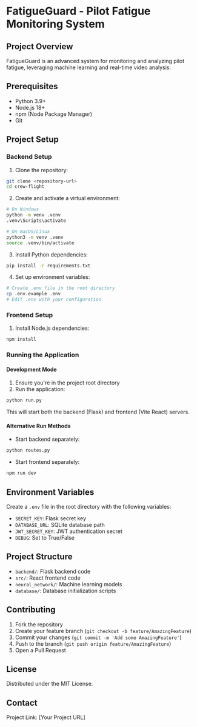 
# FatigueGuard - Pilot Fatigue Monitoring System

## Project Overview

FatigueGuard is an advanced system for monitoring and analyzing pilot fatigue, leveraging machine learning and real-time video analysis.

## Prerequisites

- Python 3.9+
- Node.js 18+
- npm (Node Package Manager)
- Git

## Project Setup

### Backend Setup

1. Clone the repository:
```bash
git clone <repository-url>
cd crew-flight
```

2. Create and activate a virtual environment:
```bash
# On Windows
python -m venv .venv
.venv\Scripts\activate

# On macOS/Linux
python3 -m venv .venv
source .venv/bin/activate
```

3. Install Python dependencies:
```bash
pip install -r requirements.txt
```

4. Set up environment variables:
```bash
# Create .env file in the root directory
cp .env.example .env
# Edit .env with your configuration
```

### Frontend Setup

1. Install Node.js dependencies:
```bash
npm install
```

### Running the Application

#### Development Mode

1. Ensure you're in the project root directory
2. Run the application:
```bash
python run.py
```

This will start both the backend (Flask) and frontend (Vite React) servers.

#### Alternative Run Methods

- Start backend separately:
```bash
python routes.py
```

- Start frontend separately:
```bash
npm run dev
```

## Environment Variables

Create a `.env` file in the root directory with the following variables:
- `SECRET_KEY`: Flask secret key
- `DATABASE_URL`: SQLite database path
- `JWT_SECRET_KEY`: JWT authentication secret
- `DEBUG`: Set to True/False

## Project Structure

- `backend/`: Flask backend code
- `src/`: React frontend code
- `neural_network/`: Machine learning models
- `database/`: Database initialization scripts

## Contributing

1. Fork the repository
2. Create your feature branch (`git checkout -b feature/AmazingFeature`)
3. Commit your changes (`git commit -m 'Add some AmazingFeature'`)
4. Push to the branch (`git push origin feature/AmazingFeature`)
5. Open a Pull Request

## License

Distributed under the MIT License.

## Contact

Project Link: [Your Project URL]
